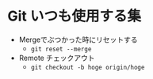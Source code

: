 # Git いつも使用する集

- Mergeでぶつかった時にリセットする
  - `git reset --merge `
- Remote チェックアウト
  - `git checkout -b hoge origin/hoge`




